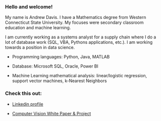 ### Hello and welcome! 

My name is Andrew Davis. I have a Mathematics degree from Western Connecticut State University.  My focuses were secondary classroom education and machine learning.

I am currently working as a systems analyst for a supply chain where I do a lot of database work (SQL, VBA, Pythons applications, etc.).  I am working towards a position in data science.

- Programming languages:  Python, Java, MATLAB

- Database:  Microsoft SQL, Oracle, Power BI

- Machine Learning mathematical analysis:  linear/logistic regression, support vector machines, k-Nearest Neighbors

### Check this out:
- [Linkedin profile](https://www.linkedin.com/in/davis220/)  

- [Computer Vision White Paper & Project](https://github.com/andrewdavis23/screenshot-to-table/blob/main/README.md)
